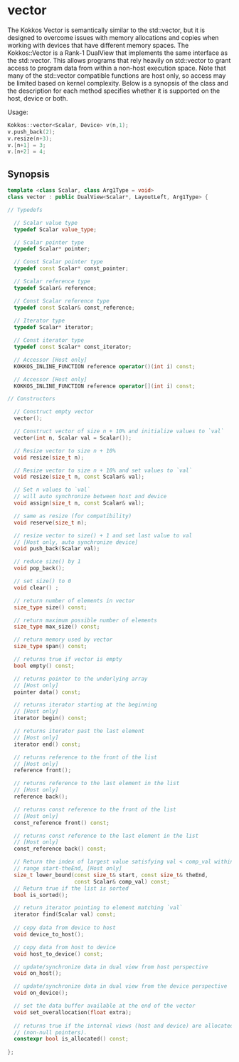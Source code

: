 # vector

The Kokkos Vector is semantically similar to the std::vector, but it is designed to overcome issues with memory allocations and copies when working with devices that have different memory spaces.  The Kokkos::Vector is a Rank-1 DualView that implements the same interface as the std::vector.  This allows programs that rely heavily on std::vector to grant access to program data from within a non-host execution space.  Note that many of the std::vector compatible functions are host only, so access may be limited based on kernel complexity.  Below is a synopsis of the class and the description for each method specifies whether it is supported on the host, device or both. 

Usage:

```C++
Kokkos::vector<Scalar, Device> v(n,1);
v.push_back(2);
v.resize(n+3);
v.[n+1] = 3;
v.[n+2] = 4;
```

## Synopsis
```C++
template <class Scalar, class Arg1Type = void>
class vector : public DualView<Scalar*, LayoutLeft, Arg1Type> {

// Typedefs 

  // Scalar value type
  typedef Scalar value_type;

  // Scalar pointer type
  typedef Scalar* pointer;

  // Const Scalar pointer type
  typedef const Scalar* const_pointer;

  // Scalar reference type
  typedef Scalar& reference;

  // Const Scalar reference type
  typedef const Scalar& const_reference;
  
  // Iterator type
  typedef Scalar* iterator;

  // Const iterator type
  typedef const Scalar* const_iterator;

  // Accessor [Host only]
  KOKKOS_INLINE_FUNCTION reference operator()(int i) const;

  // Accessor [Host only]
  KOKKOS_INLINE_FUNCTION reference operator[](int i) const;

// Constructors

  // Construct empty vector
  vector();

  // Construct vector of size n + 10% and initialize values to `val` 
  vector(int n, Scalar val = Scalar());

  // Resize vector to size n + 10%
  void resize(size_t n);

  // Resize vector to size n + 10% and set values to `val`
  void resize(size_t n, const Scalar& val);

  // Set n values to `val`
  // will auto synchronize between host and device
  void assign(size_t n, const Scalar& val); 

  // same as resize (for compatibility)
  void reserve(size_t n);

  // resize vector to size() + 1 and set last value to val
  // [Host only, auto synchronize device]
  void push_back(Scalar val);

  // reduce size() by 1  
  void pop_back();

  // set size() to 0
  void clear() ;

  // return number of elements in vector
  size_type size() const;

  // return maximum possible number of elements
  size_type max_size() const;

  // return memory used by vector 
  size_type span() const;

  // returns true if vector is empty
  bool empty() const;

  // returns pointer to the underlying array
  // [Host only]
  pointer data() const;

  // returns iterator starting at the beginning
  // [Host only]
  iterator begin() const;

  // returns iterator past the last element
  // [Host only]
  iterator end() const;

  // returns reference to the front of the list
  // [Host only]
  reference front();

  // returns reference to the last element in the list
  // [Host only]
  reference back();

  // returns const reference to the front of the list
  // [Host only]
  const_reference front() const;

  // returns const reference to the last element in the list
  // [Host only]
  const_reference back() const;

  // Return the index of largest value satisfying val < comp_val within the
  // range start-theEnd, [Host only]
  size_t lower_bound(const size_t& start, const size_t& theEnd,
                     const Scalar& comp_val) const;
  // Return true if the list is sorted
  bool is_sorted();

  // return iterator pointing to element matching `val` 
  iterator find(Scalar val) const;
  
  // copy data from device to host
  void device_to_host();

  // copy data from host to device
  void host_to_device() const;

  // update/synchronize data in dual view from host perspective
  void on_host();

  // update/synchronize data in dual view from the device perspective 
  void on_device(); 

  // set the data buffer available at the end of the vector
  void set_overallocation(float extra);
  
  // returns true if the internal views (host and device) are allocated 
  // (non-null pointers).
  constexpr bool is_allocated() const;
    
};
```
